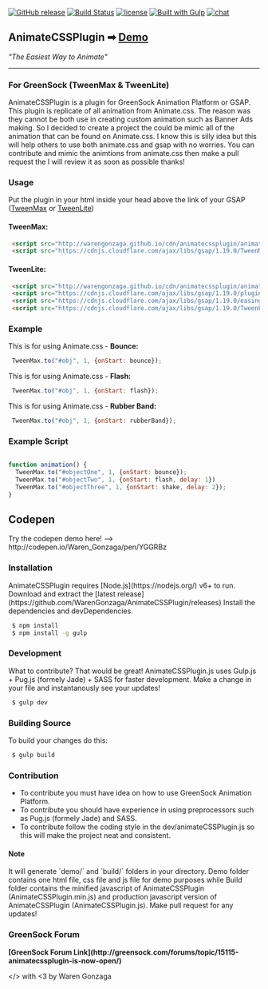 [![GitHub release](https://img.shields.io/github/release/WarenGonzaga/AnimateCSSPlugin.svg)](https://github.com/WarenGonzaga/AnimateCSSPlugin/releases) [![Build Status](https://travis-ci.org/WarenGonzaga/AnimateCSSPlugin.svg?branch=master)](https://travis-ci.org/WarenGonzaga/AnimateCSSPlugin) [![license](https://img.shields.io/badge/license-MIT-blue.svg)](https://opensource.org/licenses/MIT) [![Built with Gulp](https://img.shields.io/badge/Built%20with-GULP-%23CF4646.svg)](http://gulpjs.com/) [![chat](https://img.shields.io/badge/chat-gitter-green.svg)](https://gitter.im/animatecssplugin/Lobby)

## AnimateCSSPlugin ➡ [Demo](http://warengonzaga.github.io/sites/animatecssplugin.html) 
<i>"The Easiest Way to Animate"</i>
***

### For GreenSock (TweenMax & TweenLite) </h3>
<p> AnimateCSSPlugin is a plugin for GreenSock Animation Platform or GSAP. This plugin is replicate of all animation from Animate.css. The reason was they cannot be both use in creating custom animation such as Banner Ads making. So I decided to create a project the could be mimic all of the animation that can be found on Animate.css. I know this is silly idea but this will help others to use both animate.css and gsap with no worries. You can contribute and mimic the animtions from animate.css then make a pull request the I will review it as soon as possible thanks!

<h3> Usage </h3>
<p>Put the plugin in your html inside your head above the link of your GSAP (<u>TweenMax</u> or <u>TweenLite</u>)</p>

<h4> TweenMax: </h4>

```html
 <script src="http://warengonzaga.github.io/cdn/animatecssplugin/animateCSSPlugin.min.js"></script>
 <script src="https://cdnjs.cloudflare.com/ajax/libs/gsap/1.19.0/TweenMax.min.js"></script>
```

<h4> TweenLite: </h4>

```html
 <script src="http://warengonzaga.github.io/cdn/animatecssplugin/animateCSSPlugin.min.js"></script>
 <script src="https://cdnjs.cloudflare.com/ajax/libs/gsap/1.19.0/plugins/CSSPlugin.min.js"></script>
 <script src="https://cdnjs.cloudflare.com/ajax/libs/gsap/1.19.0/easing/EasePack.min.js"></script>
 <script src="https://cdnjs.cloudflare.com/ajax/libs/gsap/1.19.0/TweenLite.min.js"></script>
```

<h3> Example </h3>

<p>This is for using Animate.css - <b>Bounce:</b></p>

```javascript
 TweenMax.to("#obj", 1, {onStart: bounce});
```

<p>This is for using Animate.css - <b>Flash:</b></p>

```javascript
 TweenMax.to("#obj", 1, {onStart: flash});
```

<p>This is for using Animate.css - <b>Rubber Band:</b></p>

```javascript
 TweenMax.to("#obj", 1, {onStart: rubberBand});
```

<h3> Example Script </h3>

```javascript

function animation() {
  TweenMax.to("#objectOne", 1, {onStart: bounce});
  TweenMax.to("#objectTwo", 1, {onStart: flash, delay: 1})
  TweenMax.to("#objectThree", 1, {onStart: shake, delay: 2});
}

```

<h2> Codepen </h2>
Try the codepen demo here! --> http://codepen.io/Waren_Gonzaga/pen/YGGRBz

<h3> Installation </h3>
AnimateCSSPlugin requires [Node.js](https://nodejs.org/) v6+ to run.
Download and extract the [latest release](https://github.com/WarenGonzaga/AnimateCSSPlugin/releases)
Install the dependencies and devDependencies.

```sh
 $ npm install
 $ npm install -g gulp
```

<h3> Development </h3>
What to contribute? That would be great!
AnimateCSSPlugin.js uses Gulp.js + Pug.js (formely Jade) + SASS for faster development. Make a change in your file and instantanously see your updates!

```sh
 $ gulp dev
```

<h3> Building Source </h3>
To build your changes do this:

```sh
 $ gulp build
```

<h3> Contribution </h3>

* To contribute you must have idea on how to use GreenSock Animation Platform.
* To contribute you should have experience in using preprocessors such as Pug.js (formely Jade) and SASS.
* To contribute follow the coding style in the dev/animateCSSPlugin.js so this will make the project neat and consistent.

<h4>Note</h4>
It will generate `demo/` and `build/` folders in your directory. Demo folder contains one html file, css file and js file for demo purposes while Build folder contains the minified javascript of AnimateCSSPlugin (AnimateCSSPlugin.min.js) and production javascript version of AnimateCSSPlugin (AnimateCSSPlugin.js). Make pull request for any updates!

<h3> GreenSock Forum </h3>
<b>[GreenSock Forum Link](http://greensock.com/forums/topic/15115-animatecssplugin-is-now-open/)</b>

</> with <3 by Waren Gonzaga
